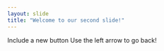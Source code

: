 ```yaml
---
layout: slide
title: "Welcome to our second slide!"
---
```

Include a new button
Use the left arrow to go back!
